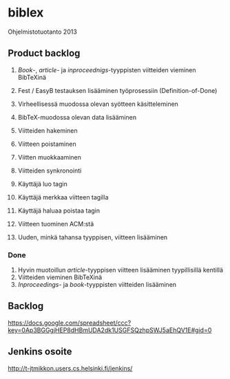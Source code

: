 # biblex

Ohjelmistotuotanto 2013

## Product backlog

01. *Book*-, *article*- ja *inproceednigs*-tyyppisten viitteiden vieminen BibTeXinä
02. Fest / EasyB testauksen lisääminen työprosessiin (Definition-of-Done)

03. Virheellisessä muodossa olevan syötteen käsitteleminen
04. BibTeX-muodossa olevan data lisääminen
05. Viitteiden hakeminen
06. Viitteen poistaminen
07. Viitten muokkaaminen
08. Viitteiden synkronointi
09. Käyttäjä luo tagin
10. Käyttäjä merkkaa viitteen tagilla
11. Käyttäjä haluaa poistaa tagin
12. Viitteen tuominen ACM:stä
13. Uuden, minkä tahansa tyyppisen, viitteen lisääminen

### Done

01. Hyvin muotoillun *article*-tyyppisen viitteen lisääminen
    tyypillisillä kentillä
02. Viitteiden vieminen BibTeXinä
03. *Inproceedings*- ja *book*-tyyppisten viitteiden lisääminen


## Backlog

https://docs.google.com/spreadsheet/ccc?key=0Ap3BGGgjHEP8dHBmUDA2dk1USGFSQzhpSWJ5aEhQV1E#gid=0


## Jenkins osoite

http://t-jtmikkon.users.cs.helsinki.fi/jenkins/

